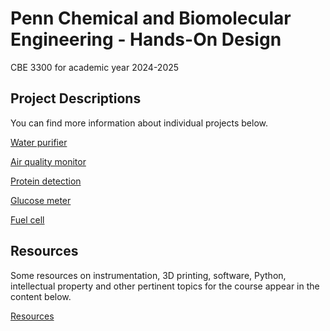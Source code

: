 # Penn Chemical and Biomolecular Engineering - Hands-On Design
CBE 3300 for academic year 2024-2025

## Project Descriptions

You can find more information about individual projects below.

[Water purifier](projects/water-purifier/README.md)

[Air quality monitor](projects/air-quality-monitor/README.md)

[Protein detection](projects/protein-detection/README.md)

[Glucose meter](projects/glucose-meter/README.md)

[Fuel cell](projects/fuel-cell/README.md)


## Resources

Some resources on instrumentation, 3D printing, software, Python, intellectual property and other pertinent topics for the course appear in the content below.

[Resources](quickref.md)

